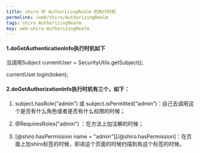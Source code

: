 ```yaml
---
title: shiro 中 AuthorizingRealm 的执行时机
permalink: /web/shiro/AuthorizingRealm
tags: shiro AuthorizingRealm
key: web-shiro-AuthorizingRealm
---
```


#### 1.doGetAuthenticationInfo执行时机如下


当调用Subject currentUser = SecurityUtils.getSubject();

currentUser.login(token);



#### 2.doGetAuthorizationInfo执行时机有三个，如下：



1. subject.hasRole(“admin”) 或 subject.isPermitted(“admin”)：自己去调用这个是否有什么角色或者是否有什么权限的时候；

2. @RequiresRoles("admin") ：在方法上加注解的时候；

3. [@shiro.hasPermission name = "admin"][/@shiro.hasPermission]：在页面上加shiro标签的时候，即进这个页面的时候扫描到有这个标签的时候。
